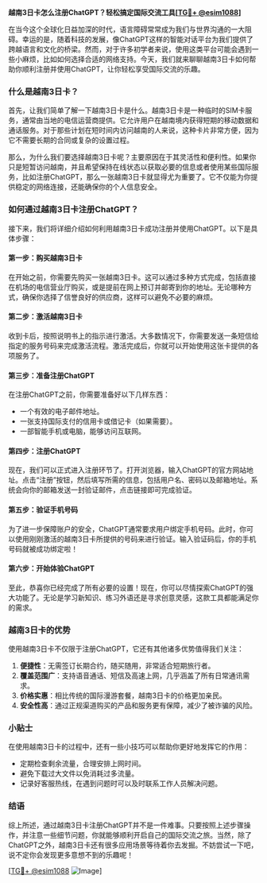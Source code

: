 **越南3日卡怎么注册ChatGPT？轻松搞定国际交流工具[[TG💪+ @esim1088](https://t.me/s/esim1088)]**

在当今这个全球化日益加深的时代，语言障碍常常成为我们与世界沟通的一大阻碍。幸运的是，随着科技的发展，像ChatGPT这样的智能对话平台为我们提供了跨越语言和文化的桥梁。然而，对于许多初学者来说，使用这类平台可能会遇到一些小麻烦，比如如何选择合适的网络支持。今天，我们就来聊聊越南3日卡如何帮助你顺利注册并使用ChatGPT，让你轻松享受国际交流的乐趣。

### 什么是越南3日卡？

首先，让我们简单了解一下越南3日卡是什么。越南3日卡是一种临时的SIM卡服务，通常由当地的电信运营商提供。它允许用户在越南境内获得短期的移动数据和通话服务。对于那些计划在短时间内访问越南的人来说，这种卡片非常方便，因为它不需要长期的合同或复杂的设置过程。

那么，为什么我们要选择越南3日卡呢？主要原因在于其灵活性和便利性。如果你只是短暂访问越南，并且希望保持在线状态以获取必要的信息或者使用某些国际服务，比如注册ChatGPT，那么一张越南3日卡就显得尤为重要了。它不仅能为你提供稳定的网络连接，还能确保你的个人信息安全。

### 如何通过越南3日卡注册ChatGPT？

接下来，我们将详细介绍如何利用越南3日卡成功注册并使用ChatGPT。以下是具体步骤：

#### 第一步：购买越南3日卡

在开始之前，你需要先购买一张越南3日卡。这可以通过多种方式完成，包括直接在机场的电信营业厅购买，或是提前在网上预订并邮寄到你的地址。无论哪种方式，确保你选择了信誉良好的供应商，这样可以避免不必要的麻烦。

#### 第二步：激活越南3日卡

收到卡后，按照说明书上的指示进行激活。大多数情况下，你需要发送一条短信给指定的服务号码来完成激活流程。激活完成后，你就可以开始使用这张卡提供的各项服务了。

#### 第三步：准备注册ChatGPT

在注册ChatGPT之前，你需要准备好以下几样东西：
- 一个有效的电子邮件地址。
- 一张支持国际支付的信用卡或借记卡（如果需要）。
- 一部智能手机或电脑，能够访问互联网。

#### 第四步：注册ChatGPT

现在，我们可以正式进入注册环节了。打开浏览器，输入ChatGPT的官方网站地址。点击“注册”按钮，然后填写所需的信息，包括用户名、密码以及邮箱地址。系统会向你的邮箱发送一封验证邮件，点击链接即可完成验证。

#### 第五步：验证手机号码

为了进一步保障账户的安全，ChatGPT通常要求用户绑定手机号码。此时，你可以使用刚刚激活的越南3日卡所提供的号码来进行验证。输入验证码后，你的手机号码就被成功绑定啦！

#### 第六步：开始体验ChatGPT

至此，恭喜你已经完成了所有必要的设置！现在，你可以尽情探索ChatGPT的强大功能了。无论是学习新知识、练习外语还是寻求创意灵感，这款工具都能满足你的需求。

### 越南3日卡的优势

使用越南3日卡不仅限于注册ChatGPT，它还有其他诸多优势值得我们关注：

1. **便捷性**：无需签订长期合约，随买随用，非常适合短期旅行者。
2. **覆盖范围广**：支持语音通话、短信及高速上网，几乎涵盖了所有日常通讯需求。
3. **价格实惠**：相比传统的国际漫游套餐，越南3日卡的价格更加亲民。
4. **安全性高**：通过正规渠道购买的产品和服务更有保障，减少了被诈骗的风险。

### 小贴士

在使用越南3日卡的过程中，还有一些小技巧可以帮助你更好地发挥它的作用：

- 定期检查剩余流量，合理安排上网时间。
- 避免下载过大文件以免消耗过多流量。
- 记录好客服热线，在遇到问题时可以及时联系工作人员解决问题。

### 结语

综上所述，通过越南3日卡注册ChatGPT并不是一件难事。只要按照上述步骤操作，并注意一些细节问题，你就能够顺利开启自己的国际交流之旅。当然，除了ChatGPT之外，越南3日卡还有很多应用场景等待着你去发掘。不妨尝试一下吧，说不定你会发现更多意想不到的乐趣呢！

[[TG💪+ @esim1088](https://t.me/s/esim1088) ![Image](https://i.postimg.cc/4NQfJmqS/Snipaste-2025-05-13-00-14-12.png)]
